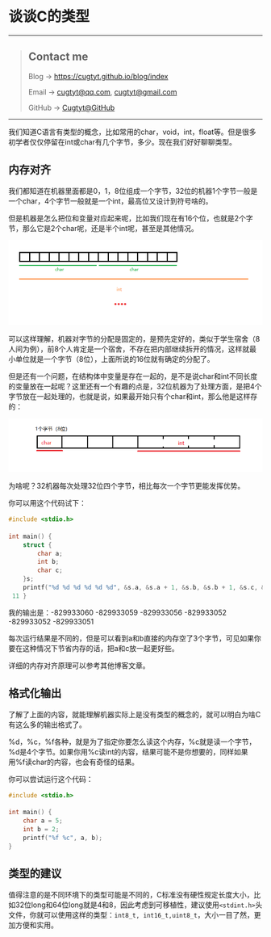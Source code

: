 # 谈谈C的类型

---
> ## Contact me
> Blog -> <https://cugtyt.github.io/blog/index>
>
> Email -> <cugtyt@qq.com>, <cugtyt@gmail.com>
>
> GitHub -> [Cugtyt@GitHub](https://github.com/Cugtyt)

---

我们知道C语言有类型的概念，比如常用的char，void，int，float等。但是很多初学者仅仅停留在int或char有几个字节，多少。现在我们好好聊聊类型。

## 内存对齐

我们都知道在机器里面都是0，1，8位组成一个字节，32位的机器1个字节一般是一个char，4个字节一般就是一个int，最高位又设计到符号啥的。

但是机器是怎么把位和变量对应起来呢，比如我们现在有16个位，也就是2个字节，那么它是2个char呢，还是半个int呢，甚至是其他情况。

![type1](resources/type1.png)

可以这样理解，机器对字节的分配是固定的，是预先定好的，类似于学生宿舍（8人间为例），前8个人肯定是一个宿舍，不存在把内部继续拆开的情况，这样就最小单位就是一个字节（8位），上面所说的16位就有确定的分配了。

但是还有一个问题，在结构体中变量是存在一起的，是不是说char和int不同长度的变量放在一起呢？这里还有一个有趣的点是，32位机器为了处理方面，是把4个字节放在一起处理的，也就是说，如果最开始只有个char和int，那么他是这样存的：

![type2](resources/type2.png)

为啥呢？32机器每次处理32位四个字节，相比每次一个字节更能发挥优势。

你可以用这个代码试下：

``` c
#include <stdio.h>

int main() {
    struct {
        char a;
        int b;
        char c;
    }s;
    printf("%d %d %d %d %d %d", &s.a, &s.a + 1, &s.b, &s.b + 1, &s.c, &s.c + 1);
 11 }
```

我的输出是：-829933060 -829933059 -829933056 -829933052 -829933052 -829933051

每次运行结果是不同的，但是可以看到a和b直接的内存空了3个字节，可见如果你要在这种情况下节省内存的话，把a和c放一起更好些。

详细的内存对齐原理可以参考其他博客文章。

## 格式化输出

了解了上面的内容，就能理解机器实际上是没有类型的概念的，就可以明白为啥C有这么多的输出格式了。

%d，%c，%f各种，就是为了指定你要怎么读这个内存，%c就是读一个字节，%d是4个字节。如果你用%c读int的内容，结果可能不是你想要的，同样如果用%f读char的内容，也会有奇怪的结果。

你可以尝试运行这个代码：

``` c
#include <stdio.h>

int main() {
    char a = 5;
    int b = 2;
    printf("%f %c", a, b);
}
```

## 类型的建议

值得注意的是不同环境下的类型可能是不同的，C标准没有硬性规定长度大小，比如32位long和64位long就是4和8，因此考虑到可移植性，建议使用`<stdint.h>`头文件，你就可以使用这样的类型：`int8_t, int16_t,uint8_t`，大小一目了然，更加方便和实用。